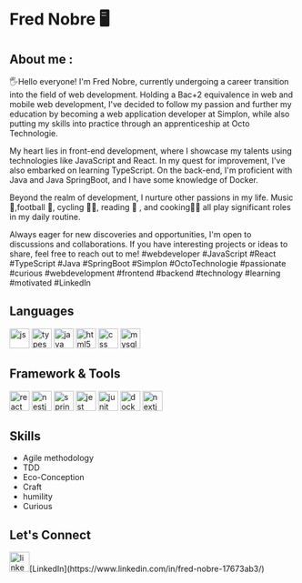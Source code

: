 # Fred Nobre  :desktop_computer:

## About me :
 :raised_hand_with_fingers_splayed:Hello everyone! I'm Fred Nobre, currently undergoing a career transition into the field of web development. Holding a Bac+2 equivalence in web and mobile web development, I've decided to follow my passion and further my education by becoming a web application developer at Simplon, while also putting my skills into practice through an apprenticeship at Octo Technologie.

My heart lies in front-end development, where I showcase my talents using technologies like JavaScript and React. In my quest for improvement, I've also embarked on learning TypeScript. On the back-end, I'm proficient with Java and Java SpringBoot, and I have some knowledge of Docker.

Beyond the realm of development, I nurture other passions in my life. Music :musical_note:,football :football:, cycling :biking_man:, reading :open_book: , and cooking:man_cook: all play significant roles in my daily routine.

Always eager for new discoveries and opportunities, I'm open to discussions and collaborations. If you have interesting projects or ideas to share, feel free to reach out to me! #webdeveloper #JavaScript #React #TypeScript #Java #SpringBoot #Simplon #OctoTechnologie #passionate #curious #webdevelopment #frontend #backend #technology #learning #motivated #LinkedIn

## Languages
<p> <img src="https://cdn.jsdelivr.net/gh/devicons/devicon@latest/icons/javascript/javascript-original.svg" alt="js" width="35"/>
 <img src="https://cdn.jsdelivr.net/gh/devicons/devicon@latest/icons/typescript/typescript-original.svg"alt="typescript" width="35" />
 <img src="https://cdn.jsdelivr.net/gh/devicons/devicon@latest/icons/java/java-original-wordmark.svg"alt="java" width="35" />
<img src="https://cdn.jsdelivr.net/gh/devicons/devicon@latest/icons/html5/html5-original-wordmark.svg"alt="html5" width="35" />
  <img src="https://cdn.jsdelivr.net/gh/devicons/devicon@latest/icons/css3/css3-original-wordmark.svg"alt="css" width="35" /> 
           <img src="https://cdn.jsdelivr.net/gh/devicons/devicon@latest/icons/mysql/mysql-original-wordmark.svg"alt="mysql" width="35" />
</p>

## Framework & Tools
<p>  <img src="https://cdn.jsdelivr.net/gh/devicons/devicon@latest/icons/react/react-original-wordmark.svg"alt="react" width="35"  />
            <img src="https://cdn.jsdelivr.net/gh/devicons/devicon@latest/icons/nestjs/nestjs-original-wordmark.svg"alt="nestjs"width="35" />
          <img src="https://cdn.jsdelivr.net/gh/devicons/devicon@latest/icons/spring/spring-original.svg"alt="spring"width="35" /> 
            <img src="https://cdn.jsdelivr.net/gh/devicons/devicon@latest/icons/jest/jest-plain.svg"alt="jest"width="35" />
             <img src="https://cdn.jsdelivr.net/gh/devicons/devicon@latest/icons/junit/junit-original.svg"alt="junit" width="35"/>
              <img src="https://cdn.jsdelivr.net/gh/devicons/devicon@latest/icons/docker/docker-original.svg"alt="docker" width="35" /> 
  <img src="https://cdn.jsdelivr.net/gh/devicons/devicon@latest/icons/nextjs/nextjs-original.svg"alt="nextjs"width="35" /></p>

## Skills 
- Agile methodology
- TDD
- Eco-Conception
- Craft
- humility
- Curious
## Let's Connect

<p>
   <img src="https://cdn.jsdelivr.net/gh/devicons/devicon@latest/icons/linkedin/linkedin-original.svg"alt="linkedIN" width="35"/>[LinkedIn](https://www.linkedin.com/in/fred-nobre-17673ab3/)
          
</p>


          
